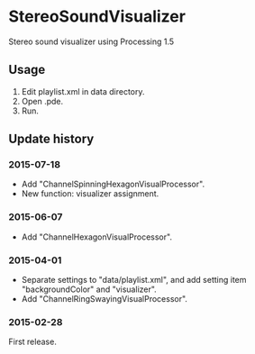 StereoSoundVisualizer
=====================

Stereo sound visualizer using Processing 1.5

Usage
-----

1. Edit playlist.xml in data directory.
2. Open .pde.
3. Run.

Update history
--------------

### 2015-07-18

* Add "ChannelSpinningHexagonVisualProcessor".
* New function: visualizer assignment.

### 2015-06-07

* Add "ChannelHexagonVisualProcessor".

### 2015-04-01

* Separate settings to "data/playlist.xml", and add setting item "backgroundColor" and "visualizer".
* Add "ChannelRingSwayingVisualProcessor".

### 2015-02-28

First release.
